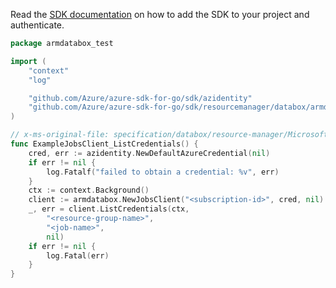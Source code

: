 Read the [SDK documentation](https://github.com/Azure/azure-sdk-for-go/blob/sdk%2Fresourcemanager%2Fdatabox%2Farmdatabox%2Fv0.1.0/sdk/resourcemanager/databox/armdatabox/README.md) on how to add the SDK to your project and authenticate.

```go
package armdatabox_test

import (
	"context"
	"log"

	"github.com/Azure/azure-sdk-for-go/sdk/azidentity"
	"github.com/Azure/azure-sdk-for-go/sdk/resourcemanager/databox/armdatabox"
)

// x-ms-original-file: specification/databox/resource-manager/Microsoft.DataBox/preview/2021-08-01-preview/examples/JobsListCredentials.json
func ExampleJobsClient_ListCredentials() {
	cred, err := azidentity.NewDefaultAzureCredential(nil)
	if err != nil {
		log.Fatalf("failed to obtain a credential: %v", err)
	}
	ctx := context.Background()
	client := armdatabox.NewJobsClient("<subscription-id>", cred, nil)
	_, err = client.ListCredentials(ctx,
		"<resource-group-name>",
		"<job-name>",
		nil)
	if err != nil {
		log.Fatal(err)
	}
}
```
